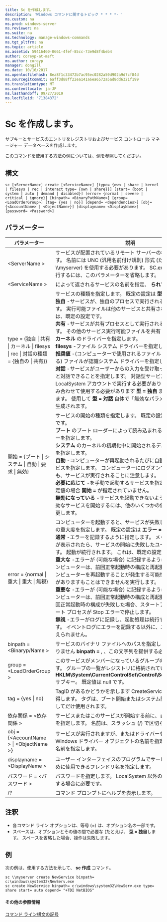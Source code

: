 ```yaml
---
title: Sc を作成します。
description: 'Windows コマンドに関するトピック * * * *- '
ms.custom: na
ms.prod: windows-server
ms.reviewer: na
ms.suite: na
ms.technology: manage-windows-commands
ms.tgt_pltfrm: na
ms.topic: article
ms.assetid: 59416460-0661-4fef-85cc-73e9d8f4beb4
author: coreyp-at-msft
ms.author: coreyp
manager: dongill
ms.date: 10/16/2017
ms.openlocfilehash: 8ea8f1c33472b7ac95ec0282a50d902a9d7cf84d
ms.sourcegitcommit: 6aff3d88ff22ea141a6ea6572a5ad8dd6321f199
ms.translationtype: MT
ms.contentlocale: ja-JP
ms.lasthandoff: 09/27/2019
ms.locfileid: "71384372"
---
```

# <a name="sc-create"></a>Sc を作成します。



サブキーとサービスのエントリをレジストリおよびサービス コントロール マネージャー データベースを作成します。

このコマンドを使用する方法の例については、[例](#BKMK_examples)を参照してください。

## <a name="syntax"></a>構文

```
sc [<ServerName>] create [<ServiceName>] [type= {own | share | kernel | filesys | rec | interact type= {own | share}}] [start= {boot | system | auto | demand | disabled}] [error= {normal | severe | critical | ignore}] [binpath= <BinaryPathName>] [group= <LoadOrderGroup>] [tag= {yes | no}] [depend= <dependencies>] [obj= {<AccountName> | <ObjectName>}] [displayname= <DisplayName>] [password= <Password>]
```

## <a name="parameters"></a>パラメーター

|パラメーター|説明|
|---------|-----------|
|\<ServerName >|サービスが配置されているリモート サーバーの名前を指定します。 名前には UNC (汎用名前付け規則) 形式 (たとえば、\\\\myserver) を使用する必要があります。 SC.exe をローカルで実行するには、このパラメーターを省略します。|
|\<ServiceName >|によって返されるサービスの名前を指定、 **られて** 操作します。|
|type = {独自 \| 共有 \| カーネル \| filesys \| rec \| 対話の種類 = {独自の \| 共有}}|サービスの種類を指定します。 既定の設定は **型 = 独自**します。</br>**独自** -サービスが、独自のプロセスで実行されるように指定します。 実行可能ファイルは他のサービスと共有されません。 これは、既定の設定です。</br>**共有** -サービスが共有プロセスとして実行されるように指定します。 その他のサービス実行可能ファイルを共有します。</br>**カーネル** のドライバーを指定します。</br>**filesys** -ファイル システム ドライバーを指定します。</br>**推奨値** -(コンピューターで使用されるファイル システムを特定する) ファイルが認識システム ドライバーを指定します。</br>**対話** -サービスがユーザーからの入力を受け取って、デスクトップと対話できることを指定します。 対話型サービスは、LocalSystem アカウントで実行する必要があります。 この型と組み合わせて使用する必要があります **型 = 独自** または **型 = 共有**します。 使用して **型 = 対話** 自体で「無効なパラメーター」エラーが生成されます。|
|開始 = {ブート \| システム \| 自動 \| 要求 \| 無効}|サービスの開始の種類を指定します。 既定の設定は **開始要求を =** です。</br>**ブート** のブート ローダーによって読み込まれるデバイス ドライバーを指定します。</br>**システム** のカーネルの初期化中に開始されるデバイス ドライバーを指定します。</br>**自動** -コンピューターが再起動されるたびに自動的に開始するサービスを指定します。 コンピューターにログオンできない場合でも、サービスが実行されることに注意します。</br>**必要に応じて** -を手動で起動するサービスを指定します。 これは既定値の場合 **開始 =** が指定されていません。</br>**無効になっている** -サービスを起動できないように指定します。 無効なサービスを開始するには、他のいくつかの値に開始の種類を変更します。|
|error = {normal \| 重大 \| 重大 \| 無視}|コンピューターを起動すると、サービスが失敗した場合は、エラーの重大度を指定します。 既定の設定は **エラー = normal**します。</br>**通常** -エラーを記録するように指定します。 メッセージ ボックスが表示されたら、サービスの開始に失敗したユーザーに通知します。 起動が続行されます。 これは、既定の設定です。</br>**重大な** -エラーが (可能な場合) に記録するように指定します。 コンピューターは、前回正常起動時の構成と再起動を試みます。 コンピューターを再起動することが発生する可能性がサービス可能性がありますもことはできませんを実行します。</br>**重要な** -エラーが (可能な場合) に記録するように指定します。 コンピューターは、前回正常起動時の構成と再起動を試みます。 前回正常起動時の構成が失敗した場合、スタートアップも失敗し、ブート プロセスが Stop エラーで停止します。</br>**無視** -エラーがログに記録し、起動処理は続行するように指定します。 イベントログにエラーを記録する以外に、ユーザーに通知は与えられません。|
|binpath = \<Binaryp/Name >|サービスのバイナリ ファイルへのパスを指定します。 既定値はありません **binpath =** , 、この文字列を提供する必要があります。|
|group = \<LoadOrderGroup >|このサービスがメンバーになっているグループの名前を指定します。 グループの一覧がレジストリに格納されている、 **HKLM\System\CurrentControlSet\Control\ServiceGroupOrder** サブキー。 既定値は null です。|
|tag = {yes \| no}|TagID があるかどうかを示します CreateService 呼び出しから取得します。 タグは、ブート開始またはシステム開始ドライバーに対してだけ使用されます。|
|依存関係 = \<依存関係 >|サービスまたはこのサービスが開始する前に、まずグループの名前を指定します。 名前は、スラッシュ (/) で区切られます。|
|obj = {\<AccountName > \| \<ObjectName >}|サービスが実行されますが、またはドライバーを実行する Windows ドライバー オブジェクトの名前を指定するアカウントの名前を指定します。|
|displayname = \<DisplayName >|ユーザー インターフェイスのプログラムでサービスを識別するために使用できるフレンドリ名を指定します。|
|パスワード = \<パスワード >|パスワードを指定します。 LocalSystem 以外のアカウントを使用する場合に必要です。|
|/?|コマンド プロンプトにヘルプを表示します。|

## <a name="remarks"></a>注釈

-   各コマンド ライン オプションは、等号 (=) は、オプション名の一部です。
-   スペースは、オプションとその値の間で必要な (たとえば、 **型 = 独自**します。 スペースを省略した場合、操作は失敗します。

## <a name="BKMK_examples"></a>例

次の例は、使用する方法を示して、 **sc 作成** コマンド。
```
sc \\myserver create NewService binpath= c:\windows\system32\NewServ.exe
sc create NewService binpath= c:\windows\system32\NewServ.exe type= share start= auto depend= "+TDI NetBIOS"
```

#### <a name="additional-references"></a>その他の参照情報

[コマンド ライン構文の記号](command-line-syntax-key.md)
